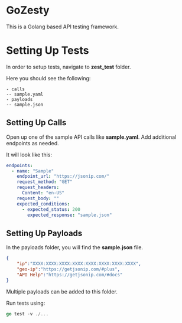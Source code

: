 # GoZesty

This is a Golang based API testing framework.

# Setting Up Tests

In order to setup tests, navigate to **zest_test** folder.

Here you should see the following:

```
- calls
-- sample.yaml
- payloads
-- sample.json
```

## Setting Up Calls

Open up one of the sample API calls like **sample.yaml**. Add additional endpoints as needed.

It will look like this:

```yaml
endpoints:
  - name: "Sample"
    endpoint_url: "https://jsonip.com/"
    request_method: "GET"
    request_headers:
      Content: "en-US"
    request_body: ""
    expected_conditions:
      - expected_status: 200
        expected_response: "sample.json"
```

## Setting Up Payloads

In the payloads folder, you will find the **sample.json** file.

```json
{
    "ip":"XXXX:XXXX:XXXX:XXXX:XXXX:XXXX:XXXX:XXXX",
    "geo-ip":"https://getjsonip.com/#plus",
    "API Help":"https://getjsonip.com/#docs"
}
```

Multiple payloads can be added to this folder.


Run tests using:

```go
go test -v ./...
```